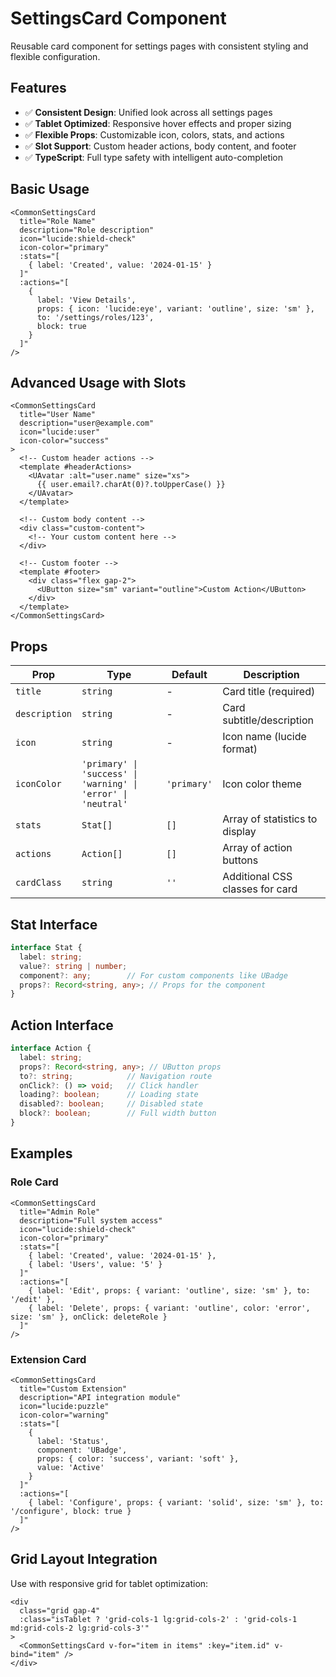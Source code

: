 # SettingsCard Component

Reusable card component for settings pages with consistent styling and flexible configuration.

## Features

- ✅ **Consistent Design**: Unified look across all settings pages
- ✅ **Tablet Optimized**: Responsive hover effects and proper sizing
- ✅ **Flexible Props**: Customizable icon, colors, stats, and actions
- ✅ **Slot Support**: Custom header actions, body content, and footer
- ✅ **TypeScript**: Full type safety with intelligent auto-completion

## Basic Usage

```vue
<CommonSettingsCard
  title="Role Name"
  description="Role description"
  icon="lucide:shield-check"
  icon-color="primary"
  :stats="[
    { label: 'Created', value: '2024-01-15' }
  ]"
  :actions="[
    {
      label: 'View Details',
      props: { icon: 'lucide:eye', variant: 'outline', size: 'sm' },
      to: '/settings/roles/123',
      block: true
    }
  ]"
/>
```

## Advanced Usage with Slots

```vue
<CommonSettingsCard
  title="User Name"
  description="user@example.com"
  icon="lucide:user"
  icon-color="success"
>
  <!-- Custom header actions -->
  <template #headerActions>
    <UAvatar :alt="user.name" size="xs">
      {{ user.email?.charAt(0)?.toUpperCase() }}
    </UAvatar>
  </template>
  
  <!-- Custom body content -->
  <div class="custom-content">
    <!-- Your custom content here -->
  </div>
  
  <!-- Custom footer -->
  <template #footer>
    <div class="flex gap-2">
      <UButton size="sm" variant="outline">Custom Action</UButton>
    </div>
  </template>
</CommonSettingsCard>
```

## Props

| Prop | Type | Default | Description |
|------|------|---------|-------------|
| `title` | `string` | - | Card title (required) |
| `description` | `string` | - | Card subtitle/description |
| `icon` | `string` | - | Icon name (lucide format) |
| `iconColor` | `'primary' \| 'success' \| 'warning' \| 'error' \| 'neutral'` | `'primary'` | Icon color theme |
| `stats` | `Stat[]` | `[]` | Array of statistics to display |
| `actions` | `Action[]` | `[]` | Array of action buttons |
| `cardClass` | `string` | `''` | Additional CSS classes for card |

## Stat Interface

```typescript
interface Stat {
  label: string;
  value?: string | number;
  component?: any;        // For custom components like UBadge
  props?: Record<string, any>; // Props for the component
}
```

## Action Interface

```typescript
interface Action {
  label: string;
  props?: Record<string, any>; // UButton props
  to?: string;            // Navigation route
  onClick?: () => void;   // Click handler
  loading?: boolean;      // Loading state
  disabled?: boolean;     // Disabled state
  block?: boolean;        // Full width button
}
```

## Examples

### Role Card
```vue
<CommonSettingsCard
  title="Admin Role"
  description="Full system access"
  icon="lucide:shield-check"
  icon-color="primary"
  :stats="[
    { label: 'Created', value: '2024-01-15' },
    { label: 'Users', value: '5' }
  ]"
  :actions="[
    { label: 'Edit', props: { variant: 'outline', size: 'sm' }, to: '/edit' },
    { label: 'Delete', props: { variant: 'outline', color: 'error', size: 'sm' }, onClick: deleteRole }
  ]"
/>
```

### Extension Card
```vue
<CommonSettingsCard
  title="Custom Extension"
  description="API integration module"
  icon="lucide:puzzle"
  icon-color="warning"
  :stats="[
    { 
      label: 'Status', 
      component: 'UBadge',
      props: { color: 'success', variant: 'soft' },
      value: 'Active'
    }
  ]"
  :actions="[
    { label: 'Configure', props: { variant: 'solid', size: 'sm' }, to: '/configure', block: true }
  ]"
/>
```

## Grid Layout Integration

Use with responsive grid for tablet optimization:

```vue
<div 
  class="grid gap-4"
  :class="isTablet ? 'grid-cols-1 lg:grid-cols-2' : 'grid-cols-1 md:grid-cols-2 lg:grid-cols-3'"
>
  <CommonSettingsCard v-for="item in items" :key="item.id" v-bind="item" />
</div>
```